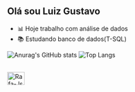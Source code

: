 ## Olá sou Luiz Gustavo

- 📊 Hoje trabalho com análise de dados
- 📚 Estudando banco de dados(T-SQL)

![Anurag's GitHub stats](https://github-readme-stats.vercel.app/api?username=gugam&show_icons=true&bg_color=00000000&theme=transparent) ![Top Langs](https://github-readme-stats.vercel.app/api/top-langs/?username=luiz-gustavo&hide_progress=true&bg_color=00000000&theme=transparent)

<div style="display: inline_block"><br>
  <img align="center" alt="Rafa-Js" height="30" width="40" 
  src="https://cdn.jsdelivr.net/gh/devicons/devicon/icons/microsoftsqlserver/microsoftsqlserver-plain-wordmark.svg"
  i class="devicon-microsoftsqlserver-plain-wordmark"></i>          
 
          
           
